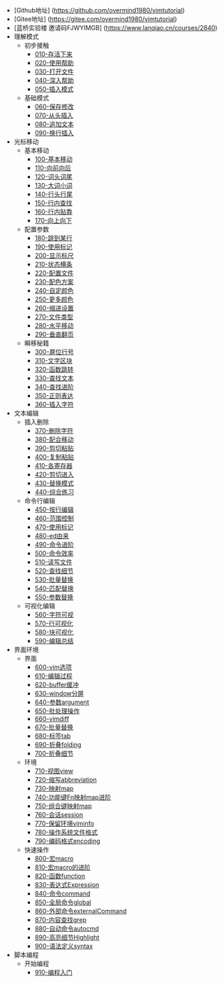 - [Github地址] (https://github.com/overmind1980/vimtutorial)
- [Gitee地址] (https://gitee.com/overmind1980/vimtutorial)
- [蓝桥实验楼 邀请码FJWYIMGB] (https://www.lanqiao.cn/courses/2840)
- 理解模式
    - 初步接触
        - [010-存活下来](./markdown/010-49420-存活下来.sy.md)
        - [020-使用帮助](./markdown/020-50041-使用帮助.sy.md)
        - [030-打开文件](./markdown/030-50043-打开文件.sy.md)
        - [040-深入帮助](./markdown/040-50083-深入帮助.sy.md)
        - [050-插入模式](./markdown/050-50084-插入模式.sy.md)
    - 基础模式    
        - [060-保存修改](./markdown/060-50210-保存修改.sy.md)
        - [070-从头插入](./markdown/070-50211-从头插入.sy.md)
        - [080-追加文本](./markdown/080-50213-追加文本.sy.md)
        - [090-换行插入](./markdown/090-50226-换行插入.sy.md)
- 光标移动
    - 基本移动
        - [100-基本移动](./markdown/100-50227-基本移动.sy.md)
        - [110-向前向后](./markdown/110-52121-向前向后.sy.md)
        - [120-词头词尾](./markdown/120-52241-词头词尾.sy.md)
        - [130-大词小词](./markdown/130-52280-大词小词.sy.md)
        - [140-行头行尾](./markdown/140-52281-行头行尾.sy.md)
        - [150-行内查找](./markdown/150-52282-行内查找.sy.md)
        - [160-行内贴靠](./markdown/160-52485-行内贴靠.sy.md)
        - [170-向上向下](./markdown/170-52557-向上向下.sy.md)
    - 配置参数 
        - [180-跳到某行](./markdown/180-52611-跳到某行.sy.md)
        - [190-使用标记](./markdown/190-79636-使用标记.sy.md)
        - [200-显示标尺](./markdown/200-52885-显示标尺.sy.md)
        - [210-状态横条](./markdown/210-52894-状态横条.sy.md)
        - [220-配置文件](./markdown/220-52895-配置文件.sy.md)
        - [230-配色方案](./markdown/230-52975-配色方案.sy.md)
        - [240-自定颜色](./markdown/240-52977-自定颜色.sy.md)
        - [250-更多颜色](./markdown/250-157153-更多颜色.sy.md)
        - [260-缩进设置](./markdown/260-53012-缩进设置.sy.md)
        - [270-文件类型](./markdown/270-53095-文件类型.sy.md)
        - [280-水平移动](./markdown/280-53096-水平移动.sy.md)
        - [290-垂直翻页](./markdown/290-53103-垂直翻页.sy.md)
    - 瞬移秘籍
        - [300-屏位行号](./markdown/300-53107-屏位行号.sy.md)
        - [310-文字区块](./markdown/310-53102-文字区块.sy.md)
        - [320-函数跳转](./markdown/320-82618-函数跳转.sy.md)
        - [330-查找文本](./markdown/330-53108-查找文本.sy.md)
        - [340-查找进阶](./markdown/340-53112-查找进阶.sy.md)
        - [350-正则表达](./markdown/350-79644-正则表达.sy.md)
        - [360-插入字符](./markdown/360-79726-插入字符.sy.md)
- 文本编辑 
    - 插入删除
        - [370-删除字符](./markdown/370-79727-删除字符.sy.md)
        - [380-配合移动](./markdown/380-79818-配合移动.sy.md)
        - [390-剪切粘贴](./markdown/390-79823-剪切粘贴.sy.md)
        - [400-复制粘贴](./markdown/400-79930-复制粘贴.sy.md)
        - [410-各寄存器](./markdown/410-79953-各寄存器.sy.md)
        - [420-剪切进入](./markdown/420-80098-剪切进入.sy.md)
        - [430-替换模式](./markdown/430-80099-替换模式.sy.md)
        - [440-综合练习](./markdown/440-80100-综合练习.sy.md)
    - 命令行编辑
        - [450-按行编辑](./markdown/450-80115-按行编辑.sy.md)
        - [460-范围控制](./markdown/460-81024-范围控制.sy.md)
        - [470-使用标记](./markdown/470-81025-使用标记.sy.md)
        - [480-ed由来](./markdown/480-81029-ed由来.sy.md)
        - [490-命令进阶](./markdown/490-81336-命令进阶.sy.md)
        - [500-命令效率](./markdown/500-81338-命令效率.sy.md)
        - [510-读写文件](./markdown/510-81543-读写文件.sy.md)
        - [520-查找细节](./markdown/520-81549-查找细节.sy.md)
        - [530-批量替换](./markdown/530-81564-批量替换.sy.md)
        - [540-匹配替换](./markdown/540-81622-匹配替换.sy.md)
        - [550-参数替换](./markdown/550-81623-参数替换.sy.md)
    - 可视化编辑
        - [560-字符可视](./markdown/560-81624-字符可视.sy.md)
        - [570-行可视化](./markdown/570-81629-行可视化.sy.md)
        - [580-块可视化](./markdown/580-81713-块可视化.sy.md)
        - [590-编辑总结](./markdown/590-81715-编辑总结.sy.md)
- 界面环境
    - 界面
        - [600-vim选项](./markdown/600-81781-vim选项.sy.md)
        - [610-编辑过程](./markdown/610-81796-编辑过程.sy.md)
        - [620-buffer缓冲](./markdown/620-81877-buffer缓冲.sy.md)
        - [630-window分屏](./markdown/630-81894-window分屏.sy.md)
        - [640-参数argument](./markdown/640-81966-参数argument.sy.md)
        - [650-批处理操作](./markdown/650-81945-批处理操作.sy.md)
        - [660-vimdiff](./markdown/660-157478-vimdiff.sy.md)
        - [670-批量替换](./markdown/670-81968-批量替换.sy.md)
        - [680-标签tab](./markdown/680-82621-标签tab.sy.md)
        - [690-折叠folding](./markdown/690-86848-折叠folding.sy.md)
        - [700-折叠细节](./markdown/700-86849-折叠细节.sy.md)
    - 环境
        - [710-视图view](./markdown/710-170697-视图view.sy.md)
        - [720-缩写abbreviation](./markdown/720-170714-缩写abbreviation.sy.md)
        - [730-映射map](./markdown/730-170729-映射map.sy.md)
        - [740-功能键Fn映射map进阶](./markdown/740-170734-功能键Fn映射map进阶.sy.md)
        - [750-组合键映射map](./markdown/750-170982-组合键映射map.sy.md)
        - [760-会话session](./markdown/760-173575-会话session.sy.md)
        - [770-保留环境viminfo](./markdown/770-174121-保留环境viminfo.sy.md)
        - [780-操作系统文件格式](./markdown/780-181968-操作系统文件格式fileformat.sy.md)
        - [790-编码格式encoding](./markdown/790-182228-编码格式encoding.sy.md)
    - 快速操作
        - [800-宏macro](./markdown/800-182652-宏macro.sy.md)
        - [810-宏macro的进阶](./markdown/810-182653-宏macro的进阶.sy.md)
        - [820-函数function](./markdown/820-182654-函数function.sy.md)
        - [830-表达式Expression](./markdown/830-182657-表达式Expression.sy.md)
        - [840-命令command](./markdown/840-182673-命令command.sy.md)
        - [850-全局命令global](./markdown/850-182675-全局命令global.sy.md)
        - [860-外部命令externalCommand](./markdown/860-182677-外部命令externalCommand.sy.md)
        - [870-内容查找grep](./markdown/870-183444-内容查找grep.sy.md)
        - [880-自动命令autocmd](./markdown/880-183445-自动命令autocmd.sy.md)
        - [890-高亮细节Highlight](./markdown/890-183456-高亮细节Highlight.sy.md)
        - [900-语法定义syntax](./markdown/900-183457-语法定义syntax.sy.md)
- 脚本编程 
    - 开始编程
        - [910-编程入门](./markdown/910-183639-编程入门.sy.md)
    
